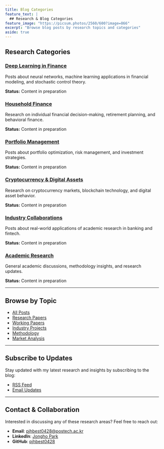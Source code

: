 ```yaml
---
title: Blog Categories
feature_text: |
  ## Research & Blog Categories
feature_image: "https://picsum.photos/2560/600?image=866"
excerpt: "Browse blog posts by research topics and categories"
aside: true
---
```


## Research Categories

### [Deep Learning in Finance](/blog/category/deep-learning/)
Posts about neural networks, machine learning applications in financial modeling, and stochastic control theory.

**Status:** Content in preparation

### [Household Finance](/blog/category/household-finance/)
Research on individual financial decision-making, retirement planning, and behavioral finance.

**Status:** Content in preparation

### [Portfolio Management](/blog/category/portfolio-management/)
Posts about portfolio optimization, risk management, and investment strategies.

**Status:** Content in preparation

### [Cryptocurrency & Digital Assets](/blog/category/cryptocurrency/)
Research on cryptocurrency markets, blockchain technology, and digital asset behavior.

**Status:** Content in preparation

### [Industry Collaborations](/blog/category/industry-collaborations/)
Posts about real-world applications of academic research in banking and fintech.

**Status:** Content in preparation

### [Academic Research](/blog/category/academic-research/)
General academic discussions, methodology insights, and research updates.

**Status:** Content in preparation

---

## Browse by Topic

- [All Posts](/blog/)
- [Research Papers](/blog/category/research-papers/)
- [Working Papers](/blog/category/working-papers/)
- [Industry Projects](/blog/category/industry-projects/)
- [Methodology](/blog/category/methodology/)
- [Market Analysis](/blog/category/market-analysis/)

---

## Subscribe to Updates

Stay updated with my latest research and insights by subscribing to the blog:

- [RSS Feed](/feed.xml)
- [Email Updates](mailto:pjhbest0428@postech.ac.kr?subject=Blog%20Subscription)

---

## Contact & Collaboration

Interested in discussing any of these research areas? Feel free to reach out:

- **Email**: [pjhbest0428@postech.ac.kr](mailto:pjhbest0428@postech.ac.kr)
- **LinkedIn**: [Jongho Park](https://www.linkedin.com/in/jongho-park-b082a7219/)
- **GitHub**: [pjhbest0428](https://github.com/pjhbest0428)
